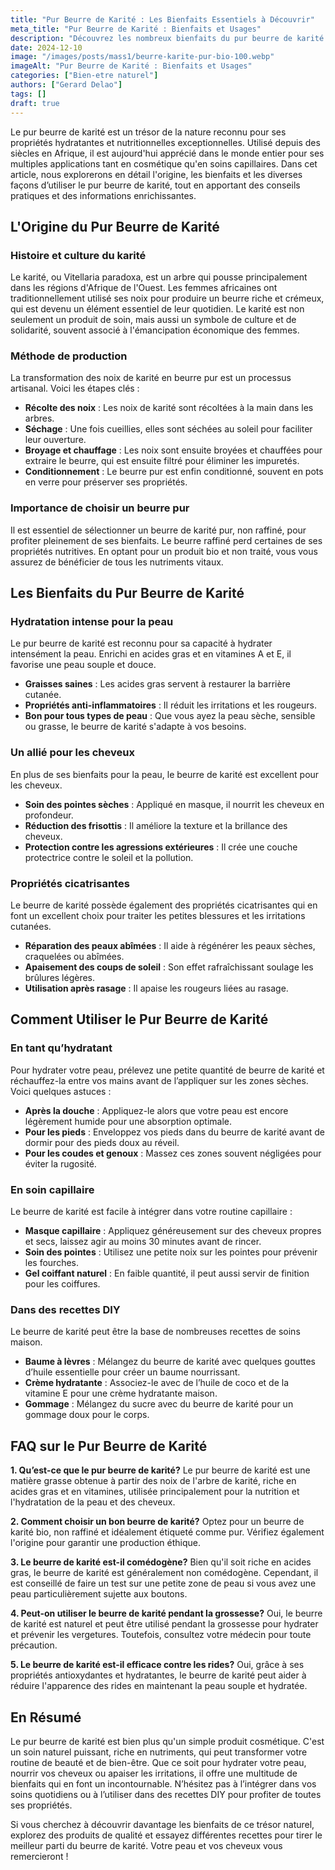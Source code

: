 ```yaml
---
title: "Pur Beurre de Karité : Les Bienfaits Essentiels à Découvrir"
meta_title: "Pur Beurre de Karité : Bienfaits et Usages"
description: "Découvrez les nombreux bienfaits du pur beurre de karité et comment l’utiliser pour votre peau et vos cheveux."
date: 2024-12-10
image: "/images/posts/mass1/beurre-karite-pur-bio-100.webp"
imageAlt: "Pur Beurre de Karité : Bienfaits et Usages"
categories: ["Bien-etre naturel"]
authors: ["Gerard Delao"]
tags: []
draft: true
---
```


Le pur beurre de karité est un trésor de la nature reconnu pour ses propriétés hydratantes et nutritionnelles exceptionnelles. Utilisé depuis des siècles en Afrique, il est aujourd'hui apprécié dans le monde entier pour ses multiples applications tant en cosmétique qu'en soins capillaires. Dans cet article, nous explorerons en détail l'origine, les bienfaits et les diverses façons d’utiliser le pur beurre de karité, tout en apportant des conseils pratiques et des informations enrichissantes.

## L'Origine du Pur Beurre de Karité

### Histoire et culture du karité
Le karité, ou Vitellaria paradoxa, est un arbre qui pousse principalement dans les régions d'Afrique de l'Ouest. Les femmes africaines ont traditionnellement utilisé ses noix pour produire un beurre riche et crémeux, qui est devenu un élément essentiel de leur quotidien. Le karité est non seulement un produit de soin, mais aussi un symbole de culture et de solidarité, souvent associé à l'émancipation économique des femmes.

### Méthode de production
La transformation des noix de karité en beurre pur est un processus artisanal. Voici les étapes clés :
- **Récolte des noix** : Les noix de karité sont récoltées à la main dans les arbres. 
- **Séchage** : Une fois cueillies, elles sont séchées au soleil pour faciliter leur ouverture.
- **Broyage et chauffage** : Les noix sont ensuite broyées et chauffées pour extraire le beurre, qui est ensuite filtré pour éliminer les impuretés.
- **Conditionnement** : Le beurre pur est enfin conditionné, souvent en pots en verre pour préserver ses propriétés.

### Importance de choisir un beurre pur
Il est essentiel de sélectionner un beurre de karité pur, non raffiné, pour profiter pleinement de ses bienfaits. Le beurre raffiné perd certaines de ses propriétés nutritives. En optant pour un produit bio et non traité, vous vous assurez de bénéficier de tous les nutriments vitaux.

## Les Bienfaits du Pur Beurre de Karité

### Hydratation intense pour la peau
Le pur beurre de karité est reconnu pour sa capacité à hydrater intensément la peau. Enrichi en acides gras et en vitamines A et E, il favorise une peau souple et douce.
- **Graisses saines** : Les acides gras servent à restaurer la barrière cutanée.
- **Propriétés anti-inflammatoires** : Il réduit les irritations et les rougeurs.
- **Bon pour tous types de peau** : Que vous ayez la peau sèche, sensible ou grasse, le beurre de karité s'adapte à vos besoins.

### Un allié pour les cheveux
En plus de ses bienfaits pour la peau, le beurre de karité est excellent pour les cheveux.
- **Soin des pointes sèches** : Appliqué en masque, il nourrit les cheveux en profondeur.
- **Réduction des frisottis** : Il améliore la texture et la brillance des cheveux.
- **Protection contre les agressions extérieures** : Il crée une couche protectrice contre le soleil et la pollution.

### Propriétés cicatrisantes
Le beurre de karité possède également des propriétés cicatrisantes qui en font un excellent choix pour traiter les petites blessures et les irritations cutanées.
- **Réparation des peaux abîmées** : Il aide à régénérer les peaux sèches, craquelées ou abîmées.
- **Apaisement des coups de soleil** : Son effet rafraîchissant soulage les brûlures légères.
- **Utilisation après rasage** : Il apaise les rougeurs liées au rasage.

## Comment Utiliser le Pur Beurre de Karité

### En tant qu’hydratant
Pour hydrater votre peau, prélevez une petite quantité de beurre de karité et réchauffez-la entre vos mains avant de l’appliquer sur les zones sèches. Voici quelques astuces :
- **Après la douche** : Appliquez-le alors que votre peau est encore légèrement humide pour une absorption optimale.
- **Pour les pieds** : Enveloppez vos pieds dans du beurre de karité avant de dormir pour des pieds doux au réveil.
- **Pour les coudes et genoux** : Massez ces zones souvent négligées pour éviter la rugosité.

### En soin capillaire
Le beurre de karité est facile à intégrer dans votre routine capillaire :
- **Masque capillaire** : Appliquez généreusement sur des cheveux propres et secs, laissez agir au moins 30 minutes avant de rincer.
- **Soin des pointes** : Utilisez une petite noix sur les pointes pour prévenir les fourches.
- **Gel coiffant naturel** : En faible quantité, il peut aussi servir de finition pour les coiffures.

### Dans des recettes DIY
Le beurre de karité peut être la base de nombreuses recettes de soins maison.
- **Baume à lèvres** : Mélangez du beurre de karité avec quelques gouttes d’huile essentielle pour créer un baume nourrissant.
- **Crème hydratante** : Associez-le avec de l’huile de coco et de la vitamine E pour une crème hydratante maison.
- **Gommage** : Mélangez du sucre avec du beurre de karité pour un gommage doux pour le corps.

## FAQ sur le Pur Beurre de Karité

**1. Qu’est-ce que le pur beurre de karité?**
Le pur beurre de karité est une matière grasse obtenue à partir des noix de l'arbre de karité, riche en acides gras et en vitamines, utilisée principalement pour la nutrition et l'hydratation de la peau et des cheveux.

**2. Comment choisir un bon beurre de karité?**
Optez pour un beurre de karité bio, non raffiné et idéalement étiqueté comme pur. Vérifiez également l'origine pour garantir une production éthique.

**3. Le beurre de karité est-il comédogène?**
Bien qu'il soit riche en acides gras, le beurre de karité est généralement non comédogène. Cependant, il est conseillé de faire un test sur une petite zone de peau si vous avez une peau particulièrement sujette aux boutons.

**4. Peut-on utiliser le beurre de karité pendant la grossesse?**
Oui, le beurre de karité est naturel et peut être utilisé pendant la grossesse pour hydrater et prévenir les vergetures. Toutefois, consultez votre médecin pour toute précaution.

**5. Le beurre de karité est-il efficace contre les rides?**
Oui, grâce à ses propriétés antioxydantes et hydratantes, le beurre de karité peut aider à réduire l'apparence des rides en maintenant la peau souple et hydratée.

## En Résumé

Le pur beurre de karité est bien plus qu'un simple produit cosmétique. C'est un soin naturel puissant, riche en nutriments, qui peut transformer votre routine de beauté et de bien-être. Que ce soit pour hydrater votre peau, nourrir vos cheveux ou apaiser les irritations, il offre une multitude de bienfaits qui en font un incontournable. N’hésitez pas à l’intégrer dans vos soins quotidiens ou à l’utiliser dans des recettes DIY pour profiter de toutes ses propriétés.

Si vous cherchez à découvrir davantage les bienfaits de ce trésor naturel, explorez des produits de qualité et essayez différentes recettes pour tirer le meilleur parti du beurre de karité. Votre peau et vos cheveux vous remercieront !

